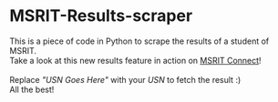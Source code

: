 # MSRIT-Results-scraper
This is a piece of code in Python to scrape the results of a student of MSRIT.<br>
Take a look at this new results feature in action on [MSRIT Connect](https://play.google.com/store/apps/details?id=msrit.msritconnect.com.msritconnect&hl=en)!<br>
<br>
Replace <i>"USN Goes Here"</i> with your <i>USN</i> to fetch the result :) <br>
All the best!
